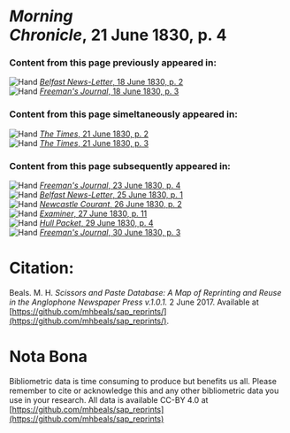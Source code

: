 # *Morning Chronicle*, 21 June 1830, p. 4  
  
### Content from this page previously appeared in:  
![Hand](http://scissorsandpaste.net/wp-content/uploads/2017/06/smallhandpointer.png) [*Belfast News-Letter*, 18 June 1830, p. 2](https://mhbeals.github.io/sap_html/Belfast-News-Letter/Belfast-News-Letter-18-June-1830-p-2)  
![Hand](http://scissorsandpaste.net/wp-content/uploads/2017/06/smallhandpointer.png) [*Freeman's Journal*, 18 June 1830, p. 3](https://mhbeals.github.io/sap_html/Freeman's-Journal/Freeman's-Journal-18-June-1830-p-3)  
  
### Content from this page simeltaneously appeared in:  
![Hand](http://scissorsandpaste.net/wp-content/uploads/2017/06/smallhandpointer.png) [*The Times*, 21 June 1830, p. 2](https://mhbeals.github.io/sap_html/The-Times/The-Times-21-June-1830-p-2)  
![Hand](http://scissorsandpaste.net/wp-content/uploads/2017/06/smallhandpointer.png) [*The Times*, 21 June 1830, p. 3](https://mhbeals.github.io/sap_html/The-Times/The-Times-21-June-1830-p-3)  
  
### Content from this page subsequently appeared in:  
![Hand](http://scissorsandpaste.net/wp-content/uploads/2017/06/smallhandpointer.png) [*Freeman's Journal*, 23 June 1830, p. 4](https://mhbeals.github.io/sap_html/Freeman's-Journal/Freeman's-Journal-23-June-1830-p-4)  
![Hand](http://scissorsandpaste.net/wp-content/uploads/2017/06/smallhandpointer.png) [*Belfast News-Letter*, 25 June 1830, p. 1](https://mhbeals.github.io/sap_html/Belfast-News-Letter/Belfast-News-Letter-25-June-1830-p-1)  
![Hand](http://scissorsandpaste.net/wp-content/uploads/2017/06/smallhandpointer.png) [*Newcastle Courant*, 26 June 1830, p. 2](https://mhbeals.github.io/sap_html/Newcastle-Courant/Newcastle-Courant-26-June-1830-p-2)  
![Hand](http://scissorsandpaste.net/wp-content/uploads/2017/06/smallhandpointer.png) [*Examiner*, 27 June 1830, p. 11](https://mhbeals.github.io/sap_html/Examiner/Examiner-27-June-1830-p-11)  
![Hand](http://scissorsandpaste.net/wp-content/uploads/2017/06/smallhandpointer.png) [*Hull Packet*, 29 June 1830, p. 4](https://mhbeals.github.io/sap_html/Hull-Packet/Hull-Packet-29-June-1830-p-4)  
![Hand](http://scissorsandpaste.net/wp-content/uploads/2017/06/smallhandpointer.png) [*Freeman's Journal*, 30 June 1830, p. 3](https://mhbeals.github.io/sap_html/Freeman's-Journal/Freeman's-Journal-30-June-1830-p-3)  


# Citation: 

Beals. M. H. *Scissors and Paste Database: A Map of Reprinting and Reuse in the Anglophone Newspaper Press v.1.0.1.* 2 June 2017. Available at [https://github.com/mhbeals/sap_reprints/](https://github.com/mhbeals/sap_reprints/). 

# Nota Bona

Bibliometric data is time consuming to produce but benefits us all. Please remember to cite or acknowledge this and any other bibliometric data you use in your research. All data is available CC-BY 4.0 at [https://github.com/mhbeals/sap_reprints](https://github.com/mhbeals/sap_reprints)